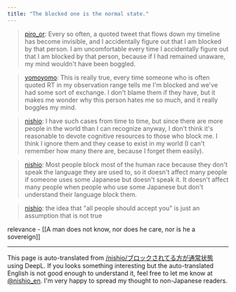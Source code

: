 ```yaml
---
title: "The blocked one is the normal state."
---
```


> [piro_or](https://twitter.com/piro_or/status/1480085718332735495): Every so often, a quoted tweet that flows down my timeline has become invisible, and I accidentally figure out that I am blocked by that person. I am uncomfortable every time I accidentally figure out that I am blocked by that person, because if I had remained unaware, my mind wouldn't have been boggled.

> [yomoyomo](https://twitter.com/yomoyomo/status/1480119858985848835): This is really true, every time someone who is often quoted RT in my observation range tells me I'm blocked and we've had some sort of exchange. I don't blame them if they have, but it makes me wonder why this person hates me so much, and it really boggles my mind.

> [nishio](https://twitter.com/nishio/status/1480123160775499776): I have such cases from time to time, but since there are more people in the world than I can recognize anyway, I don't think it's reasonable to devote cognitive resources to those who block me. I think I ignore them and they cease to exist in my world (I can't remember how many there are, because I forget them easily).

> [nishio](https://twitter.com/nishio/status/1480187642704969737): Most people block most of the human race because they don't speak the language they are used to, so it doesn't affect many people if someone uses some Japanese but doesn't speak it. It doesn't affect many people when people who use some Japanese but don't understand their language block them.

> [nishio](https://twitter.com/nishio/status/1480188232063418368): the idea that "all people should accept you" is just an assumption that is not true

relevance
    - [[A man does not know, nor does he care, nor is he a sovereign]]

---
This page is auto-translated from [/nishio/ブロックされてる方が通常状態](https://scrapbox.io/nishio/ブロックされてる方が通常状態) using DeepL. If you looks something interesting but the auto-translated English is not good enough to understand it, feel free to let me know at [@nishio_en](https://twitter.com/nishio_en). I'm very happy to spread my thought to non-Japanese readers.